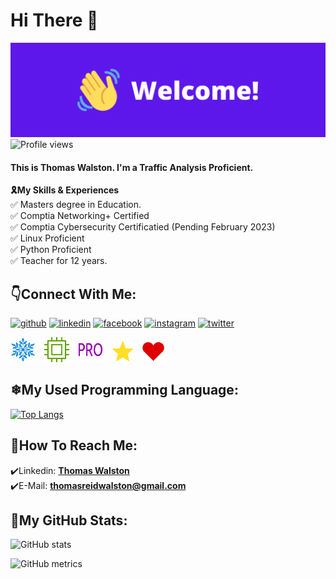 # Hi There 👋
![Hi There](https://github.com/reidwalston/reidwalston/blob/main/welcome1.png?raw=true)
![Profile views](https://gpvc.arturio.dev/reidwalston)

#### This is Thomas Walston. I'm a Traffic Analysis Proficient. <br>
**🎗My Skills & Experiences**<br>
✅ Masters degree in Education.<br>
✅ Comptia Networking+ Certified<br>
✅ Comptia Cybersecurity Certificatied (Pending February 2023)<br>
✅ Linux Proficient<br>
✅ Python Proficient<br>
✅ Teacher for 12 years.<br>

## 👇Connect With Me:
[<img src='https://cdn.jsdelivr.net/npm/simple-icons@3.0.1/icons/github.svg' alt='github' height='40'>](https://github.com/reidwalston)  [<img src='https://cdn.jsdelivr.net/npm/simple-icons@3.0.1/icons/linkedin.svg' alt='linkedin' height='40'>](https://www.linkedin.com/in/reid-walston-01354a260/)  [<img src='https://cdn.jsdelivr.net/npm/simple-icons@3.0.1/icons/facebook.svg' alt='facebook' height='40'>](https://www.facebook.com/reid.walsto)  [<img src='https://cdn.jsdelivr.net/npm/simple-icons@3.0.1/icons/instagram.svg' alt='instagram' height='40'>](https://www.instagram.com/reidwalston/)  [<img src='https://cdn.jsdelivr.net/npm/simple-icons@3.0.1/icons/twitter.svg' alt='twitter' height='40'>](https://twitter.com/reidwalston)  

<a href='https://archiveprogram.github.com/'><img src='https://raw.githubusercontent.com/acervenky/animated-github-badges/master/assets/acbadge.gif' width='40' height='40'></a> <a href='https://docs.github.com/en/developers'><img src='https://raw.githubusercontent.com/acervenky/animated-github-badges/master/assets/devbadge.gif' width='40' height='40'></a> <a href='https://github.com/pricing'><img src='https://raw.githubusercontent.com/acervenky/animated-github-badges/master/assets/pro.gif' width='40' height='40'></a> <a href='https://stars.github.com/'><img src='https://raw.githubusercontent.com/acervenky/animated-github-badges/master/assets/starbadge.gif' width='35' height='35'></a> <a href='https://docs.github.com/en/github/supporting-the-open-source-community-with-github-sponsors'><img src='https://raw.githubusercontent.com/acervenky/animated-github-badges/master/assets/sponsorbadge.gif' width='35' height='35'></a> 


## ❄My Used Programming Language:
[![Top Langs](https://github-readme-stats.vercel.app/api/top-langs/?username=reidwalston)](https://github.com/anuraghazra/github-readme-stats)


 ## 💬How To Reach Me:
✔️Linkedin: **[Thomas Walston](https://www.linkedin.com/in/kamrulthepro/)<br>**
✔️E-Mail: **thomasreidwalston@gmail.com**


## 🎡My GitHub Stats:
![GitHub stats](https://github-readme-stats.vercel.app/api?username=reidwalston&show_icons=true&count_private=true)  



![GitHub metrics](https://metrics.lecoq.io/reidwalston)  

  
